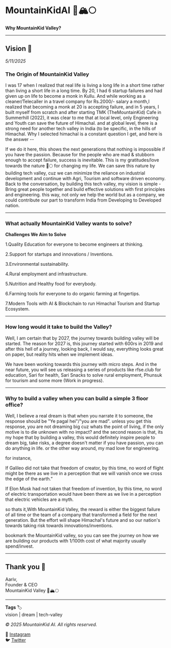# MountainKidAI 🌱🏔️🌕

**Why MountainKid Valley?**

---

## Vision 🚀
*5/11/2025*

### The Origin of MountainKid Valley
I was 17 when I realized that real life is living a long life in a short time rather than living a short life in a long time. By 20, I had 6 startup failures and had given up on life to become a monk in Kullu. And while working as a cleaner/Telecaller in a travel company for Rs.2000/- salary a month,I realized that becoming a monk at 20 is accepting failure, and in 5 years, I built myself from scratch and after starting TMK (TheMountainKid) Cafe in Summerhill (2022), it was clear to me that at local level, only Engineering and Youth can save the future of Himachal. and at global level, there is a strong need for another tech valley in India (to be specific, in the hills of Himachal. Why I selected himachal is a constant question I get, and here is the answer --

If we do it here, this shows the next generations that nothing is impossible if you have the passion. Because for the people who are mad & stubborn enough to accept failure, success is inevitable.
This is my gratitudes/love towards the nature 🌱🌕 for changing my life.
We can save this nature by building tech valley, cuz we can minimize the reliance on industrial development and continue with Agri, Tourism and software driven economy.
Back to the conversation, by building this tech valley, my vision is simple - Bring great people together and build effective solutions with first principles and engineering. this way, not only we help the world but as a company, we could contribute our part to transform India from Developing to Developed nation.

---

### What actually MountainKid Valley wants to solve?
**Challenges We Aim to Solve**

1.Quality Education for everyone to become engineers at thinking.

2.Support for startups and innovations / Inventions.

3.Environmental sustainability.

4.Rural employment and infrastructure.

5.Nutrition and Healthy food for everybody.

6.Farming tools for everyone to do organic farming at fingertips.

7.Modern Tools with AI & Blockchain to run Himachal Tourism and Startup Ecosystem.

---

### How long would it take to build the Valley?
Well, I am certain that by 2027, the journey towards building valley will be started. The reason for 2027 is, this journey started with 600rs in 2019 and after this hell of a journey, looking back, I would say, everything looks great on paper, but reality hits when we implement ideas.

We have been working towards this journey with micro steps. And in the near future, you will see us releasing a series of products like rfse.club for education, Sari for health, Sari Snacks to solve rural employment, Phunsuk for tourism and some more (Work in progress).

---

### Why to build a valley when you can build a simple 3 floor office?
Well, I believe a real dream is that when you narrate it to someone, the response should be "Ye pagal hei"/"you are mad". unless you get this response, you are not dreaming big cuz whats the point of living, if the only motive is to die unknown with no impact? and the second reason is that, its my hope that by building a valley, this would definitely inspire people to dream big, take risks, a degree doesn't matter if you have passion, you can do anything in life. or the other way around, my mad love for engineering.

for instance,

If Galileo did not take that freedom of creator, by this time, no word of flight might be there as we live in a perception that we will vanish once we cross the edge of the earth.”

If Elon Musk had not taken that freedom of invention, by this time, no word of electric transportation would have been there as we live in a perception that electric vehicles are a myth.

so thats it,With MountainKid Valley, the reward is either the biggest failure of all time or the team of a company that transformed a field for the next generation. But the effort will shape Himachal's future and so our nation's towards taking risk towards innovations/inventions.

bookmark the MountainKid valley, so you can see the journey on how we are building our products with 1/100th cost of what majority usually spend/invest.

---

## Thank you 🙏
Aariv,  
Founder & CEO  
MountainKid Valley 🌱🏔️🌕

---

**Tags** 🏷️  
vision | dream | tech-valley

*© 2025 MountainKid AI. All rights reserved.*

📸 [Instagram](https://instagram.com/mountainkidai)  
🐦 [Twitter](https://twitter.com/mountainkidai)  

